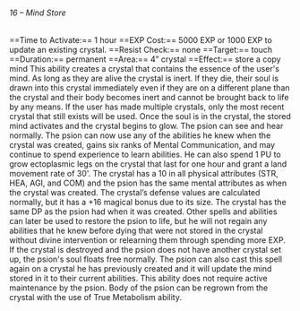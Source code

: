 ###### 16 – Mind Store
==Time to Activate:== 1 hour
==EXP Cost:== 5000 EXP or 1000 EXP to update an existing crystal.
==Resist Check:== none
==Target:== touch
==Duration:== permanent
==Area:== 4” crystal
==Effect:== store a copy mind
This ability creates a crystal that contains the essence of the user's mind. As long as they are alive the crystal is inert. If they die, their soul is drawn into this crystal immediately even if they are on a different plane than the crystal and their body becomes inert and cannot be brought back to life by any means. If the user has made multiple crystals, only the most recent crystal that still exists will be used. Once the soul is in the crystal, the stored mind activates and the crystal begins to glow. The psion can see and hear normally. The psion can now use any of the abilities he knew when the crystal was created, gains six ranks of Mental Communication, and may continue to spend experience to learn abilities. He can also spend 1 PU to grow ectoplasmic legs on the crystal that last for one hour and grant a land movement rate of 30'. The crystal has a 10 in all physical attributes (STR, HEA, AGI, and COM) and the psion has the same mental attributes as when the crystal was created. The crystal’s defense values are calculated normally, but it has a +16 magical bonus due to its size. The crystal has the same DP as the psion had when it was created. Other spells and abilities can later be used to restore the psion to life, but he will not regain any abilities that he knew before dying that were not stored in the crystal without divine intervention or relearning them through spending more EXP. If the crystal is destroyed and the psion does not have another crystal set up, the psion's soul floats free normally. The psion can also cast this spell again on a crystal he has previously created and it will update the mind stored in it to their current abilities. This ability does not require active maintenance by the psion. Body of the psion can be regrown from the crystal with the use of True Metabolism ability.
